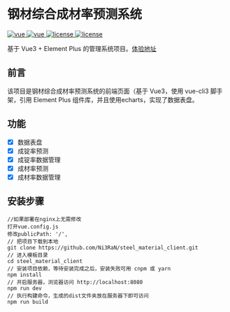# 钢材综合成材率预测系统

<a href="https://github.com/vuejs/vue">
    <img src="https://img.shields.io/badge/vue-3.2.31-brightgreen.svg" alt="vue">
</a>
<a href="https://github.com/element-plus/element-plus">
    <img src="https://img.shields.io/badge/element--plus-2.1.4-brightgreen.svg" alt="vue">
</a>
<a href="https://github.com/apache/echarts">
    <img src="https://img.shields.io/badge/echarts-5.3.1-brightgreen.svg" alt="license">
</a>
<a href="https://github.com/Ni3RaN/steel_material_client/blob/master/LICENSE">
    <img src="https://img.shields.io/github/license/mashape/apistatus.svg" alt="license">
</a>

基于 Vue3 + Element Plus 的管理系统项目。[体验地址](https://ni3ran.github.io/steel_material)

## 前言

该项目是钢材综合成材率预测系统的前端页面（基于 Vue3，使用 vue-cli3 脚手架，引用 Element Plus 组件库，并且使用echarts，实现了数据表盘。

## 功能

- [x] 数据表盘
- [x] 成锭率预测
- [x] 成锭率数据管理
- [x] 成材率预测
- [x] 成材率数据管理

## 安装步骤

```
//如果部署在nginx上无需修改
打开vue.config.js
修改publicPath: '/',
// 把项目下载到本地
git clone https://github.com/Ni3RaN/steel_material_client.git
// 进入模板目录
cd steel_material_client
// 安装项目依赖，等待安装完成之后，安装失败可用 cnpm 或 yarn
npm install
// 开启服务器，浏览器访问 http://localhost:8080
npm run dev
// 执行构建命令，生成的dist文件夹放在服务器下即可访问
npm run build
```